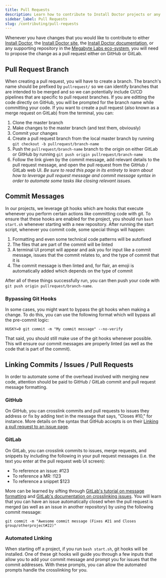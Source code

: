 ```yaml
---
title: Pull Requests
description: Learn how to contribute to Install Doctor projects or any project in the Megabyte Labs eco-system by opening pull requests the right way, the first time.
sidebar_label: Pull Requests
slug: /contributing/pull-requests
---
```

Whenever you have changes that you would like to contribute to either [Install Doctor](https://github.com/megabyte-labs/install.doctor), the [Install Doctor site](https://github.com/megabyte-labs/install.doctor-site), the [Install Doctor documentation](https://github.com/megabyte-labs/install.doctor-docs), or any supporting repository in the [Megabyte Labs eco-system](https://gitlab.com/megabyte-labs), you will need to propose the change as a pull request either on GitHub or GitLab.

## Pull Request Branch

When creating a pull request, you will have to create a branch. The branch's name should be prefixed by `pullrequest/` so we can identify branches that are intended to be merged and so we can potentially include CI/CD pipelines that are specific to pull request branches. If you are editting the code directly on GitHub, you will be prompted for the branch name while committing your code. If you want to create a pull request (also known as a merge request on GitLab) from the terminal, you can:

1. Clone the master branch
2. Make changes to the master branch (and test them, obviously)
3. Commit your changes
4. Create a pull request branch from the local master branch by running `git checkout -b pullrequest/branch-name`
5. Push the `pullrequest/branch-name` branch to the origin on either GitLab or GitHub by running `git push origin pullrequest/branch-name`
6. Follow the link given by the commit message, add relevant details to the pull request message, and open the pull request from the GitHub / GitLab web UI. *Be sure to read this page in its entirety to learn about how to leverage pull request message and commit message syntax in order to automate some tasks like closing relevant issues.*

## Commit Messages

In our projects, we leverage git hooks which are hooks that execute whenever you perform certain actions like committing code with git. To ensure that these hooks are enabled for the project, you should run `bash start.sh` whenever starting with a new repository. After running the start script, whenever you commit code, some special things will happen:

1. Formatting and even some technical code patterns will be autofixed
2. The files that are part of the commit will be linted
3. A terminal UI prompt will appear and ask you for input like a commit message, issues that the commit relates to, and the type of commit that it is
4. The commit message is then linted and, for flair, an emoji is automatically added which depends on the type of commit

After all of these things successfully run, you can then push your code with `git push origin pullrequest/branch-name`.

### Bypassing Git Hooks

In some cases, you might want to bypass the git hooks when making a change. To do this, you can use the following format which will bypass all the pre-commit logic:

```shell
HUSKY=0 git commit -m "My commit message" --no-verify
```

That said, you should still make use of the git hooks whenever possible. This will ensure our commit messages are properly linted (as well as the code that is part of the commit).

## Linking Commits / Issues / Pull Requests

In order to automate some of the overhead involved with merging new code, attention should be paid to GitHub / GitLab commit and pull request message formatting.

### GitHub

On GitHub, you can crosslink commits and pull requests to issues they address or fix by adding text in the message that says, "Closes #10," for instance. More details on the syntax that GitHub accepts is on their [Linking a pull request to an issue page](https://docs.github.com/en/issues/tracking-your-work-with-issues/linking-a-pull-request-to-an-issue).

### GitLab

On GitLab, you can crosslink commits to issues, merge requests, and snippets by including the following in your pull request messages (i.e. the text you enter at the pull request web UI screen):

* To reference an issue: #123
* To reference a MR: !123
* To reference a snippet $123

More can be learned by sifting through [GitLab's tutorial on message formatting](https://about.gitlab.com/blog/2016/03/08/gitlab-tutorial-its-all-connected/) and [GitLab's documentation on crosslinking issues](https://docs.gitlab.com/ee/user/project/issues/crosslinking_issues.html). You will learn that you can have an issue automatically closed when the pull request is merged (as well as an issue in another repository) by using the following commit message:

```shell
git commit -m "Awesome commit message (Fixes #21 and Closes group/otherproject#22)"
```

### Automated Linking

When starting off a project, if you run `bash start.sh`, git hooks will be installed. One of these git hooks will guide you through a few inputs that allow you to add your commit message and prompt you for issues that the commit addresses. With these prompts, you can allow the automated prompts handle the crosslinking for you.